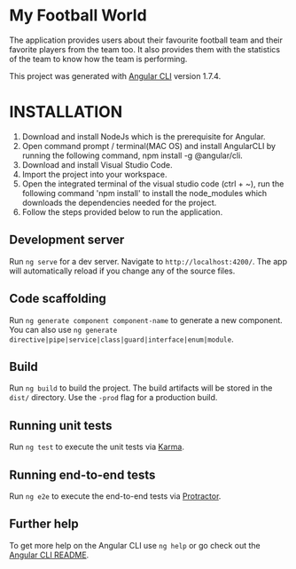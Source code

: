 # My Football World

The application provides users about their favourite football team and their favorite players from the team too. It also provides them with the statistics of the team to know how the team is performing.

This project was generated with [Angular CLI](https://github.com/angular/angular-cli) version 1.7.4.

# INSTALLATION

1. Download and install NodeJs which is the prerequisite for Angular.
2. Open command prompt / terminal(MAC OS) and install AngularCLI by running the following command, npm install -g @angular/cli.
3. Download and install Visual Studio Code.
4. Import the project into your workspace.
5. Open the integrated terminal of the visual studio code (ctrl + ~), run the following command 'npm install' to install the  node_modules which downloads the dependencies needed for the project.
6. Follow the steps provided below to run the application.

## Development server

Run `ng serve` for a dev server. Navigate to `http://localhost:4200/`. The app will automatically reload if you change any of the source files.

## Code scaffolding

Run `ng generate component component-name` to generate a new component. You can also use `ng generate directive|pipe|service|class|guard|interface|enum|module`.

## Build

Run `ng build` to build the project. The build artifacts will be stored in the `dist/` directory. Use the `-prod` flag for a production build.

## Running unit tests

Run `ng test` to execute the unit tests via [Karma](https://karma-runner.github.io).

## Running end-to-end tests

Run `ng e2e` to execute the end-to-end tests via [Protractor](http://www.protractortest.org/).

## Further help

To get more help on the Angular CLI use `ng help` or go check out the [Angular CLI README](https://github.com/angular/angular-cli/blob/master/README.md).
